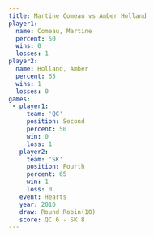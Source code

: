```yaml
---
title: Martine Comeau vs Amber Holland
player1:               
  name: Comeau, Martine
  percent: 50          
  wins: 0              
  losses: 1            
player2:               
  name: Holland, Amber 
  percent: 65          
  wins: 1              
  losses: 0            
games:
 - player1:          
     team: 'QC'      
     position: Second
     percent: 50     
     win: 0          
     loss: 1         
   player2:          
     team: 'SK'      
     position: Fourth
     percent: 65     
     win: 1          
     loss: 0         
   event: Hearts        
   year: 2010           
   draw: Round Robin(10)
   score: QC 6 - SK 8   
---
```

